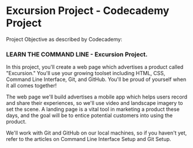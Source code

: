 # Excursion Project - Codecademy Project

Project Objective as described by Codecademy:

### LEARN THE COMMAND LINE - Excursion Project.

In this project, you'll create a web page which advertises a product called "Excursion." 
You'll use your growing toolset including HTML, CSS, Command Line Interface, Git, and GitHub. 
You'll be proud of yourself when it all comes together!

The web page we'll build advertises a mobile app which helps users record and share their experiences, 
so we'll use video and landscape imagery to set the scene. A landing page is a vital tool in marketing 
a product these days, and the goal will be to entice potential customers into using the product.

We'll work with Git and GitHub on our local machines, so if you haven't yet, refer to the articles 
on Command Line Interface Setup and Git Setup.
